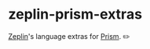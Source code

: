# zeplin-prism-extras

[Zeplin](https://zeplin.io)'s language extras for [Prism](https://github.com/PrismJS/prism). ✏️
